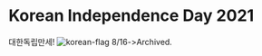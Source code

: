 # Korean Independence Day 2021
대한독립만세!
![korean-flag](https://user-images.githubusercontent.com/39773400/129219945-9bbb76e8-dd28-4bfd-9c3c-33d6296fcfd6.jpg)
8/16->Archived.

